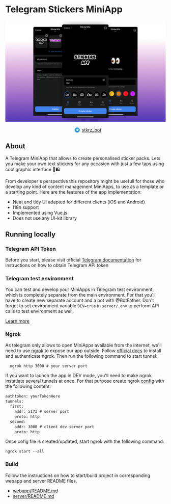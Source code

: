 # Telegram Stickers MiniApp


![MiniApp user interface](./assets/interface.png)

<p align="center">
  <a href="https://t.me/stkrz_bot" style="display: flex; align-items: center; width: min-content;">
    <img src="./assets/telegram_logo.svg" width="16px" height="16px" style="margin-right: 6px; display: flex; align-items: center; width: min-content;"/>
    stkrz_bot
  </a> 
</p>

## About
A Telegram MiniApp that allows to create personalised sticker packs. Lets you make your own text stickers for any occasion with just a few taps using cool graphic interface 💅🛍️

From developer's perspective this repository might be usefull for those who develop any kind of content management MiniApps, to use as a template or a starting point. Here are the features of the app implementation:

- Neat and tidy UI adapted for different clients (iOS and Android)
- I18n support
- Implemented using Vue.js
- Does not use any UI-kit library

## Running locally

### Telegram API Token
  Before you start, please visit official [Telegram documentation](https://core.telegram.org/bots/features#botfather) for instructions on how to obtain Telegram API token


### Telegram test environment
You can test and develop your MiniApps in Telegram test environment, which is completely separate from the main environment.
For that you'll have to create new separate account and a bot with @BotFather.
Don't forget to set environment variable `DEV=true` in `server/.env` to perform API calls to test environment as well.

[Learn more](https://core.telegram.org/bots/webapps#testing-mini-apps)

### Ngrok
As telegram only allows to open MiniApps available from the internet, we'll need to use [ngrok](https://ngrok.com/docs/getting-started/) to expose our app outside.
Follow [official docs](https://ngrok.com/docs/getting-started/) to install and authenticate ngrok. Then run the following command to start tunnel:

```
  ngrok http 3000 # your server port
```

If you want to launch the app in DEV mode, you'll need to make ngrok instatiate several tunnels at once. For that purpose create ngrok [config](https://ngrok.com/docs/secure-tunnels/ngrok-agent/reference/config/) with the following content:

```
authtoken: yourTokenHere
tunnels:
  first:
    addr: 5173 # server port
    proto: http    
  second:
    addr: 3000 # client dev server port
    proto: http
```

Once cofig file is created/updated, start ngrok with the following command:
```
ngrok start --all
```

### Build
Follow the instructions on how to start/build project in corresponding webapp and server README files.

- [webapp/README.md](https://github.com/TatianaFomina/stkrz_bot/blob/main/webapp/README.md) 
- [server/README.md](https://github.com/TatianaFomina/stkrz_bot/blob/main/server/README.md)


